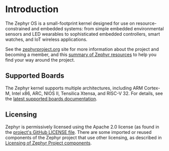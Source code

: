 # Introduction

The Zephyr OS is a small-footprint kernel designed for use on
resource-constrained and embedded systems: from simple embedded
environmental sensors and LED wearables to sophisticated embedded
controllers, smart watches, and IoT wireless applications.

See the [zephyrproject.org](https://zephyrproject.org) site for more
information about the project and becoming a member, and this [summary
of Zephyr resources](https://docs.zephyrproject.org/latest/introduction/index.html#resources)
to help you find your way around the project.

## Supported Boards

The Zephyr kernel supports multiple architectures, including ARM
Cortex-M, Intel x86, ARC, NIOS II, Tensilica Xtensa, and RISC-V 32.  For
details, see the [latest supported boards
documentation](https://docs.zephyrproject.org/latest/boards/index.html).

## Licensing

Zephyr is permissively licensed using the Apache 2.0 license (as found
in the [project's GitHub LICENSE
file](https://github.com/zephyrproject-rtos/zephyr/blob/main/LICENSE).
There are some imported or reused components of the Zephyr project that
use other licensing, as described in [Licensing of Zephyr Project
components](https://docs.zephyrproject.org/latest/LICENSING.html#zephyr-licensing).
